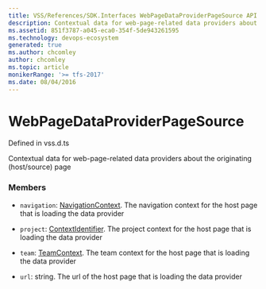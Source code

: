 ```yaml
---
title: VSS/References/SDK.Interfaces WebPageDataProviderPageSource API | Extensions for Azure DevOps Services
description: Contextual data for web-page-related data providers about the originating (host/source) page
ms.assetid: 851f3787-a045-eca0-354f-5de943261595
ms.technology: devops-ecosystem
generated: true
ms.author: chcomley
author: chcomley
ms.topic: article
monikerRange: '>= tfs-2017'
ms.date: 08/04/2016
---
```


# WebPageDataProviderPageSource

Defined in vss.d.ts


Contextual data for web-page-related data providers about the originating (host/source) page 

### Members

* `navigation`: [NavigationContext](../../../VSS/References/SDK_Interfaces/NavigationContext.md). The navigation context for the host page that is loading the data provider

* `project`: [ContextIdentifier](../../../VSS/References/SDK_Interfaces/ContextIdentifier.md). The project context for the host page that is loading the data provider

* `team`: [TeamContext](../../../VSS/References/SDK_Interfaces/TeamContext.md). The team context for the host page that is loading the data provider

* `url`: string. The url of the host page that is loading the data provider

